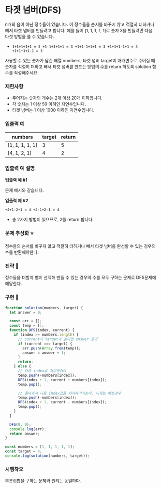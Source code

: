 # 타겟 넘버(DFS)

n개의 음이 아닌 정수들이 있습니다. 이 정수들을 순서를 바꾸지 않고 적절히 더하거나 빼서 타겟 넘버를 만들려고 합니다. 예를 들어 [1, 1, 1, 1, 1]로 숫자 3을 만들려면 다음 다섯 방법을 쓸 수 있습니다.

- `1+1+1+1+1 = 3
+1-1+1+1+1 = 3
+1+1-1+1+1 = 3
+1+1+1-1+1 = 3
+1+1+1+1-1 = 3`

사용할 수 있는 숫자가 담긴 배열 numbers, 타겟 넘버 target이 매개변수로 주어질 때 숫자를 적절히 더하고 빼서 타겟 넘버를 만드는 방법의 수를 return 하도록 solution 함수를 작성해주세요.

### 제한사항

- 주어지는 숫자의 개수는 2개 이상 20개 이하입니다.
- 각 숫자는 1 이상 50 이하인 자연수입니다.
- 타겟 넘버는 1 이상 1000 이하인 자연수입니다.

### 입출력 예

| numbers         | target | return |
| --------------- | ------ | ------ |
| [1, 1, 1, 1, 1] | 3      | 5      |
| [4, 1, 2, 1]    | 4      | 2      |

### 입출력 예 설명

**입출력 예 #1**

문제 예시와 같습니다.

**입출력 예 #2**

`+4+1-2+1 = 4
+4-1+2-1 = 4`

- 총 2가지 방법이 있으므로, 2를 return 합니다.

### 문제 추상화 ⭐

정수들의 순서를 바꾸지 않고 적절히 더하거나 빼서 타겟 넘버를 완성할 수 있는 경우의 수를 반환해야한다.

### 전략 🔧

정수들을 더할지 뺄지 선택해 만들 수 있는 경우의 수를 모두 구하는 문제로 DFS문제에 해당한다.

### 구현 🔨

```jsx
function solution(numbers, target) {
  let answer = 0;

  const arr = [];
  const temp = [];
  function DFS(index, current) {
    if (index >= numbers.length) {
      // current가 target과 같다면 answer 증가
      if (current === target) {
        arr.push(Array.from(temp));
        answer = answer + 1;
      }
      return;
    } else {
      // 다음 index값 처리하러감
      temp.push(+numbers[index]);
      DFS(index + 1, current + numbers[index]);
      temp.pop();

      // 돌아와서 다음 index값을 처리하러가는데, 이제는 빼는경우
      temp.push(-numbers[index]);
      DFS(index + 1, current - numbers[index]);
      temp.pop();
    }
  }

  DFS(0, 0);
  console.log(arr);
  return answer;
}

const numbers = [1, 1, 1, 1, 1];
const target = 4;
console.log(solution(numbers, target));
```

### 시행착오

부분집합을 구하는 문제와 원리는 동일하다.
